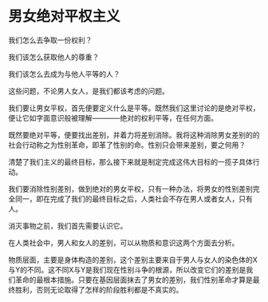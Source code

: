 # 男女绝对平权主义

我们怎么去争取一份权利？

我们该怎么获取他人的尊重？

我们该怎么去成为与他人平等的人？

这些问题，不论男人女人，是我们都该考虑的问题。

我们要让男女平权，首先便要定义什么是平等。既然我们这里讨论的是绝对平权，便让它如字面意识般被理解————绝对的权利平等，在任何方面。

既然要绝对平等，便要找出差别，并着力将差别消除。我将这种消除男女差别的的社会行动称之为性别革命，即革了性别的命。性别只会带来差别，要之何用？

清楚了我们主义的最终目标，那么接下来就是制定完成这伟大目标的一揽子具体行动。

我们要消除性别差别，做到绝对的男女平权，只有一种办法，将男女的性别差别完全同一，即在完成了我们的最终目标之后，人类社会不存在男人或者女人，只有人。

消灭事物之前，我们首先需要认识它。

在人类社会中，男人和女人的差别，可以从物质和意识这两个方面去分析。

物质层面，主要是身体构造的差别，这个差别主要来自于男人与女人的染色体的X与Y的不同。这不同X与Y是我们现在性别斗争的根源，所以改变它们的差别是我们革命的最根本措施。只要在基因层面抹去了男女的差别，我们性别革命才算是最终胜利，否则无论取得了怎样的阶段胜利都是不真实的。

